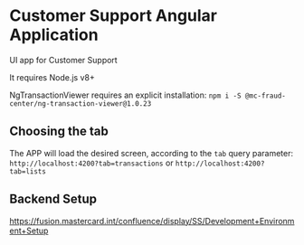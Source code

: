# Customer Support Angular Application

UI app for Customer Support

It requires Node.js v8+

NgTransactionViewer requires an explicit installation: `npm i -S @mc-fraud-center/ng-transaction-viewer@1.0.23`

## Choosing the tab
The APP will load the desired screen, according to the `tab` query parameter:
`http://localhost:4200?tab=transactions`
or
`http://localhost:4200?tab=lists`

## Backend Setup

https://fusion.mastercard.int/confluence/display/SS/Development+Environment+Setup
